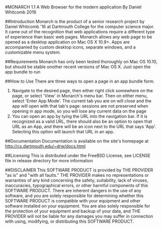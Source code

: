 #MONARCH 1.1
A Web Browser for the modern application
By Daniel Whitcomb 2016

##Introduction
Monarch is the product of a senior research project by 
Daniel Whitcomb '16 at Dartmouth College for the computer science major. 
It came out of the recognition that web applications require 
a different type of experience than basic web pages. 
Monarch allows any web page to be opened as a desktop application
on Mac OS X 10.9+. Apps are accompanied by custom desktop icons, 
separate windows, and a customizable menu system. 

##Requirements
Monarch has only been tested thoroughly on Mac OS 10.10,
but should be stable onother recent versions of Mac OS X. Just open the app bundle to run

##How to Use
There are three ways to open a page in an app bundle form.
1. Navigate to the desired page, then either right click somewhere on the page, or select 'View' 
in Monarch's menu bar. Then on either menu, select 'Enter App Mode'. The current tab you are on 
will close and the app will open with that tab's page: sessions are not preserved when opening in
app mode, so you will lose any current data on the page
2. You can open an app by tying the URL into the navigation bar. If it is recognized as a valid URL, 
there should also be an option to open that URL as an App, and there will be an icon next to the URL
that says 'App'. Selecting this option will launch that URL in an app.

##Documentation
Documentation is available on the site's homepage at http://cs.dartmouth.edu/~drw/docs.html

##Licensing
This is distributed under the FreeBSD License, see LICENSE file in release directory for more information

##DISCLAIMER
This SOFTWARE PRODUCT is provided by THE PROVIDER "as is" and "with all faults." THE PROVIDER makes no representations or warranties of any kind concerning the safety, suitability, lack of viruses, inaccuracies, typographical errors, or other harmful components of this SOFTWARE PRODUCT. There are inherent dangers in the use of any software, and you are solely responsible for determining whether this SOFTWARE PRODUCT is compatible with your equipment and other software installed on your equipment. You are also solely responsible for the protection of your equipment and backup of your data, and THE PROVIDER will not be liable for any damages you may suffer in connection with using, modifying, or distributing this SOFTWARE PRODUCT.

